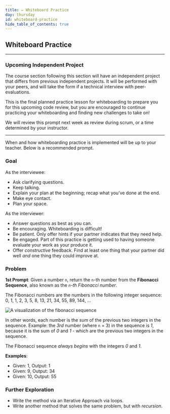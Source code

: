 ```yaml
---
title: ✏️ Whiteboard Practice
day: thursday
id: whiteboard-practice
hide_table_of_contents: true
---
```


## Whiteboard Practice
---

### Upcoming Independent Project

The course section following this section will have an independent project that differs from previous independent projects. It will be performed with your peers, and will take the form if a technical interview with peer-evaluations. 

This is the final planned practice lesson for whiteboarding to prepare you for this upcoming code review, but you are encouraged to continue practicing your whiteboarding and finding new challenges to take on!

We will review this prompt next week as review during scrum, or a time determined by your instructor.

---

When and how whiteboarding practice is implemented will be up to your teacher. Below is a recommended prompt.

### Goal

As the interviewee:

* Ask clarifying questions.
* Keep talking.
* Explain your plan at the beginning; recap what you’ve done at the end.
* Make eye contact.
* Plan your space.

As the interviewer:

* Answer questions as best as you can.
* Be encouraging. Whiteboarding is difficult!
* Be patient. Only offer hints if your partner indicates that they need help.
* Be engaged. Part of this practice is getting used to having someone evaluate your work as your produce it.
* Offer _constructive_ feedback. Find at least one thing that your partner did well _and_ one thing they could improve at.

### Problem

**1st Prompt**: 
Given a number `n`, return the `n`-th number from the **Fibonacci Sequence**, also known as the *`n`-th Fibonacci number*.

The Fibonacci numbers are the numbers in the following integer sequence: 0, 1, 1, 2, 3, 5, 8, 13, 21, 34, 55, 89, 144, ...

![A visualization of the fibonacci sequence](https://learnhowtoprogram.s3.us-west-2.amazonaws.com/INTRO/fibonacci-visualization.png)

In other words, each number is the *sum* of the previous two integers in the sequence. Example: the *3rd* number (where `n` = 3) in the sequence is *1*, because it is the sum of *0* and *1* - which are the previous two integers in the sequence.

The Fibonacci sequence *always begins* with the integers *0* and *1*.


**Examples**:

  * Given: 1, Output: 1
  * Given: 9, Output: 34
  * Given: 10, Output: 55

### Further Exploration

* Write the method via an Iterative Approach via loops.
* Write another method that solves the same problem, but with *recursion*.
      
